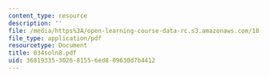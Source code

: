 ```yaml
---
content_type: resource
description: ''
file: /media/https%3A/open-learning-course-data-rc.s3.amazonaws.com/18-034-honors-differential-equations-spring-2004/36819335302681556ed809630d7b4412_034soln8.pdf
file_type: application/pdf
resourcetype: Document
title: 034soln8.pdf
uid: 36819335-3026-8155-6ed8-09630d7b4412
---
```

